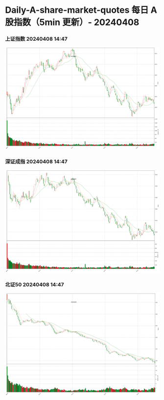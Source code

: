 
# Daily-A-share-market-quotes 每日 A 股指数（5min 更新）- 20240408

### 上证指数 20240408 14:47
![](./fig/2024/4/20240408-sh000001.png)

### 深证成指 20240408 14:47
![](./fig/2024/4/20240408-sz399001.png)

### 北证50 20240408 14:47
![](./fig/2024/4/20240408-bj899050.png)
